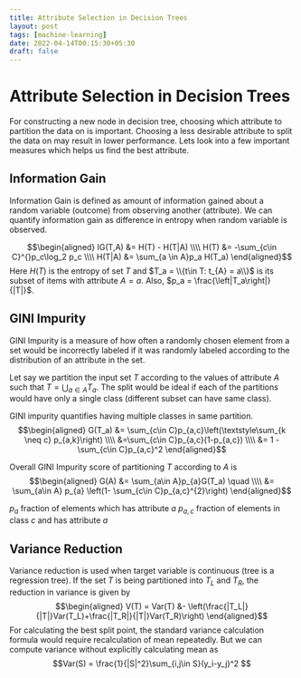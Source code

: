 ```yaml
---
title: Attribute Selection in Decision Trees
layout: post
tags: [machine-learning]
date: 2022-04-14T00:15:30+05:30
draft: false
---
```


# Attribute Selection in Decision Trees
For constructing a new node in decision tree, choosing which attribute to partition the data on is important. Choosing  a less desirable attribute to split the data on may result in lower performance. Lets look into a few important measures which helps us find the best attribute. 

## Information Gain

Information Gain is defined as amount of information gained about a random variable (outcome) from observing another (attribute). 
We can quantify information gain as difference in entropy when random variable is observed.

$$\begin{aligned}
    IG(T,A) &= H(T) - H(T|A)
	\\\\
    H(T) &= -\sum_{c\in C}^{}p_c\log_2 p_c
	\\\\
	H(T|A) 
	&= \sum_{a
    \in A}p_a H(T_a)
\end{aligned}$$
Here $H(T)$ is the entropy of set $T$ and $T_a = \\{t\in T: t_{A} = a\\}$ is its subset of items with attribute $A=a$. Also, $p_a = \frac{\left|T_a\right|}{|T|}$.

## GINI Impurity

GINI Impurity is a measure of how often a randomly chosen element from a set would be incorrectly labeled if it was randomly labeled according to the distribution of an attribute in the set.

Let say we partition the input set $T$ according to the values of attribute $A$ such that $T = \bigcup_{a\in A} T_a$.
The split would be ideal if each of the partitions would have only a single class (different subset can have same class). 

GINI impurity quantifies having multiple classes in same partition. 
$$\begin{aligned}
        G(T_a) &= 
        \sum_{c\in C}p_{a,c}\left(\textstyle\sum_{k \neq c} p_{a,k}\right)
        \\\\
		&=\sum_{c\in C}p_{a,c}(1-p_{a,c})
        \\\\
        &= 1 - \sum_{c\in C}p_{a,c}^2
\end{aligned}$$

Overall GINI Impurity score of partitioning $T$ according to $A$ is 
$$\begin{aligned}
    G(A) &= 
    \sum_{a\in A}p_{a}G(T_a) \quad 
	\\\\
	&= \sum_{a\in A} p_{a} \left(1- \sum_{c\in C}p_{a,c}^{2}\right)
\end{aligned}$$


$p_a$ fraction of elements which has attribute $a$
$p_{a,c}$ fraction of elements in class $c$ and has attribute $a$



## Variance Reduction

Variance reduction is used when target variable is continuous (tree is a regression tree). If the set $T$ is being partitioned into $T_L$ and $T_R$,  the reduction in variance is given by 
$$\begin{aligned}
    V(T) = Var(T) &- \left(\frac{|T_L|}{|T|}Var(T_L)+\frac{|T_R|}{|T|}Var(T_R)\right)  
\end{aligned}$$
For calculating the best split point, the standard variance calculation formula would require recalculation of mean repeatedly. But we can compute variance without explicitly calculating mean as
$$Var(S) = \frac{1}{|S|^2}\sum_{i,j\in S}(y_i-y_j)^2 $$
